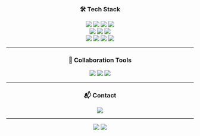 
<!-- ⚙️ 기술 스택 -->
<div align="center">
  <h3 align="center">🛠️ Tech Stack</h3>
  <p style="margin-top: 13px;">
  <p>
    <!-- Backend -->
    <img src="https://img.shields.io/badge/Java-007396?style=for-the-badge&logo=java&logoColor=white" />
    <img src="https://img.shields.io/badge/Spring Boot-6DB33F?style=for-the-badge&logo=springboot&logoColor=white" />
    <img src="https://img.shields.io/badge/JPA-3F9C35?style=for-the-badge&logo=spring&logoColor=white" />
    <img src="https://img.shields.io/badge/MySQL-4479A1?style=for-the-badge&logo=mysql&logoColor=white" />
    <br>
    <!-- DevOps -->
    <img src="https://img.shields.io/badge/Docker-2496ED?style=for-the-badge&logo=docker&logoColor=white" />
    <img src="https://img.shields.io/badge/Kubernetes-326CE5?style=for-the-badge&logo=kubernetes&logoColor=white" />
    <img src="https://img.shields.io/badge/AWS-FF9900?style=for-the-badge&logo=amazonaws&logoColor=white" />
    <br>
    <!-- Frontend -->
    <img src="https://img.shields.io/badge/HTML5-E34F26?style=for-the-badge&logo=html5&logoColor=white" />
    <img src="https://img.shields.io/badge/CSS3-1572B6?style=for-the-badge&logo=css3&logoColor=white" />
    <img src="https://img.shields.io/badge/JavaScript-F7DF1E?style=for-the-badge&logo=javascript&logoColor=black" />
    <img src="https://img.shields.io/badge/React-61DAFB?style=for-the-badge&logo=react&logoColor=black" />
  </p>
</div>

---

<!-- 🤝 협업 도구 -->
<div align="center">
  <h3 align="center">🤝 Collaboration Tools</h3>
  <p style="margin-top: 12px;">
  <p>
    <img src="https://img.shields.io/badge/Discord-5865F2?style=for-the-badge&logo=discord&logoColor=white" />
    <img src="https://img.shields.io/badge/Zoom-2D8CFF?style=for-the-badge&logo=zoom&logoColor=white" />
    <img src="https://img.shields.io/badge/Notion-FFFFFF?style=for-the-badge&logo=notion&logoColor=black" />

  </p>
</div>

---

<!-- 📬 연락처 -->
<div align="center">
   <h3 align="center">📬 Contact</h3>
  <p style="margin-top: 12px;">
  <p>
    <a href="mailto:ffjjo0310@naver.com" target="_blank">
      <img src="https://img.shields.io/badge/Gmail-D14836?style=for-the-badge&logo=gmail&logoColor=white" />
    </a>
  </p>
</div>

---

<!--  깃허브 통계 -->
<div align="center">
  <p style="margin-top: 12px;">
  <p>
    <img src="https://github-readme-stats.vercel.app/api?username=wnsgud0310&show_icons=true&theme=graywhite&hide_title=true" />
    <img src="https://github-readme-stats.vercel.app/api/top-langs/?username=wnsgud0310&layout=compact&theme=default" />
  </p>
</div>
